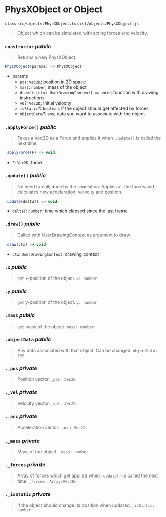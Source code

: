 # PhysXObject or Object
`class`
`src/objects/PhysXObject.ts`
`dist/objects/PhysXObject.js`

> Object which can be simulated with acting forces and velocity.

### `constructor` _public_
> Returns a new PhysXObject.
```ts
PhysXObject(params) => PhysXObject
```
- params
  - `pos`: `Vec2D`; position in 2D space
  - `mass`: `number`; mass of the object
  - `draw()`: `(ctx: UserDrawingContext) => void`; function with drawing instructions
  - `v0`?: `Vec2D`; initial velocity
  - `isStatic`?: `boolean`; if the object should get affected by forces
  - `objectData`?: `any`; data you want to associate with the object

### `.applyForce()` _public_
> Takes a Vec2D as a Force and applies it when `.update()` is called the next time.
```ts
.applyForce(F) => void;
```
- `F`: `Vec2D`; force

### `.update()` _public_
> No need to call; done by the simulation. Applies all the forces and calculates new acceleration, velocity and position.
```ts
.update(deltaT) => void;
```
- `deltaT`: `number`; time which elapsed since the last frame

### `.draw()` _public_
> Called with UserDrawingContext as argument to draw.
```ts
.draw(ctx) => void;
```
- `ctx`: `UserDrawingContext`; drawing context

### `.x` _public_
> `get` x-position of the object.
`x: number`

### `.y` _public_
> `get` y-position of the object.
`y: number`

### `.mass` _public_
> `get` mass of the object.
`mass: number`

### `.objectData` _public_
> Any data associated with that object. Can be changed.
`objectData: any`

### `._pos` _private_
> Position vector.
`_pos: Vec2D`

### `._vel` _private_
> Velocity vector.
`_vel: Vec2D`

### `._acc` _private_
> Acceleration vector.
`_acc: Vec2D`

### `._mass` _private_
> Mass of the object.
`_mass: number`

### `._forces` _private_
> Array of forces which get applied when `.update()` is called the next time.
`_forces: Array<Vec2D>`

### `._isStatic` _private_
> If the object should change its position when updated.
`_isStatic: number`
